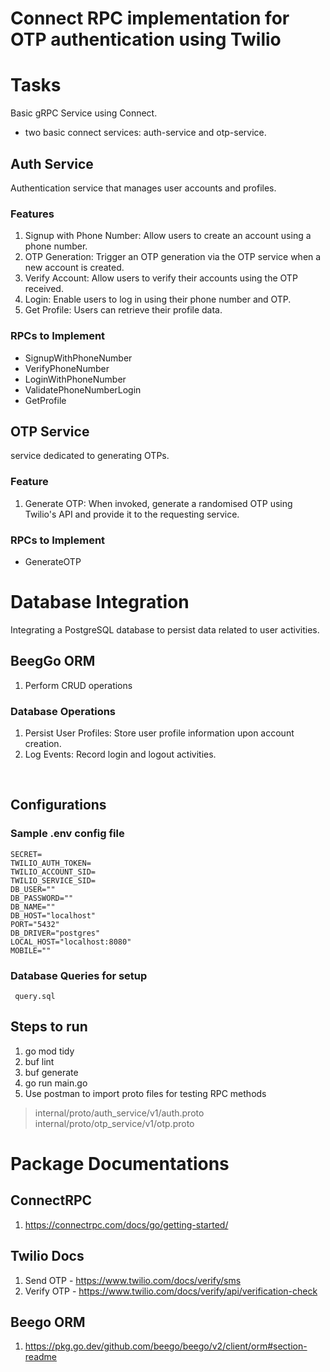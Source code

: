 # Connect RPC implementation for OTP authentication using Twilio  

# Tasks
Basic gRPC Service using Connect.
- two basic connect services: auth-service and otp-service.

## Auth Service
Authentication service that manages user accounts and profiles.

### Features
1. Signup with Phone Number: Allow users to create an account using a phone
number.
2. OTP Generation: Trigger an OTP generation via the OTP service when a new
account is created.
3. Verify Account: Allow users to verify their accounts using the OTP received.
4. Login: Enable users to log in using their phone number and OTP.
5. Get Profile: Users can retrieve their profile data.

### RPCs to Implement
- SignupWithPhoneNumber
- VerifyPhoneNumber
- LoginWithPhoneNumber
- ValidatePhoneNumberLogin
- GetProfile

## OTP Service
service dedicated to generating OTPs.

### Feature
1. Generate OTP: When invoked, generate a randomised OTP using Twilio's API and
provide it to the requesting service.

### RPCs to Implement
- GenerateOTP


# Database Integration
Integrating a PostgreSQL database to persist data
related to user activities.
## BeegGo ORM 
1. Perform CRUD operations
### Database Operations
1. Persist User Profiles: Store user profile information upon account creation.
2. Log Events: Record login and logout activities.
<br>

## Configurations

### Sample .env config file
```
SECRET=
TWILIO_AUTH_TOKEN=
TWILIO_ACCOUNT_SID=
TWILIO_SERVICE_SID=
DB_USER=""
DB_PASSWORD=""
DB_NAME=""
DB_HOST="localhost"
PORT="5432"
DB_DRIVER="postgres"
LOCAL_HOST="localhost:8080"
MOBILE=""
```

### Database Queries for setup
     query.sql

## Steps to run
1. go mod tidy
2. buf lint
3. buf generate 
4. go run main.go
5. Use postman to import proto files for testing RPC methods
> internal/proto/auth_service/v1/auth.proto
> internal/proto/otp_service/v1/otp.proto

# Package Documentations
## ConnectRPC
1. https://connectrpc.com/docs/go/getting-started/ 

## Twilio Docs 
1. Send OTP - https://www.twilio.com/docs/verify/sms
2. Verify OTP - https://www.twilio.com/docs/verify/api/verification-check 

## Beego ORM
1. https://pkg.go.dev/github.com/beego/beego/v2/client/orm#section-readme
